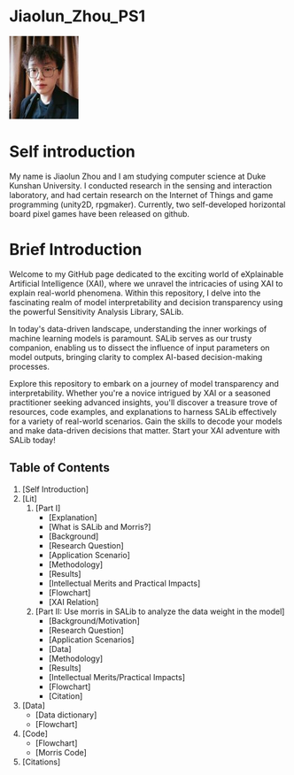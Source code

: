 # Jiaolun_Zhou_PS1
<img src="Photo.jpg" alt="Abstract Word Cloud">

# Self introduction
My name is Jiaolun Zhou and I am studying computer science at Duke Kunshan University. I conducted research in the sensing and interaction laboratory, and had certain research on the Internet of Things and game programming (unity2D, rpgmaker). Currently, two self-developed horizontal board pixel games have been released on github.
# Brief Introduction
Welcome to my GitHub page dedicated to the exciting world of eXplainable Artificial Intelligence (XAI), where we unravel the intricacies of using XAI to explain real-world phenomena. Within this repository, I delve into the fascinating realm of model interpretability and decision transparency using the powerful Sensitivity Analysis Library, SALib.

In today's data-driven landscape, understanding the inner workings of machine learning models is paramount. SALib serves as our trusty companion, enabling us to dissect the influence of input parameters on model outputs, bringing clarity to complex AI-based decision-making processes.

Explore this repository to embark on a journey of model transparency and interpretability. Whether you're a novice intrigued by XAI or a seasoned practitioner seeking advanced insights, you'll discover a treasure trove of resources, code examples, and explanations to harness SALib effectively for a variety of real-world scenarios. Gain the skills to decode your models and make data-driven decisions that matter. Start your XAI adventure with SALib today!

## Table of Contents
1. [Self Introduction]
2. [Lit]
   1. [Part I]
      - [Explanation]
      - [What is SALib and Morris?]
      - [Background]
      - [Research Question]
      - [Application Scenario]
      - [Methodology]
      - [Results]
      - [Intellectual Merits and Practical Impacts]
      - [Flowchart]
      - [XAI Relation]
   3. [Part II: Use morris in SALib to analyze the data weight in the model]
      - [Background/Motivation]
      - [Research Question]
      - [Application Scenarios]
      - [Data]
      - [Methodology]
      - [Results]
      - [Intellectual Merits/Practical Impacts]
      - [Flowchart]
      - [Citation]
3. [Data]
   - [Data dictionary]
   - [Flowchart]
4. [Code]
   - [Flowchart]
   - [Morris Code]
5. [Citations]
